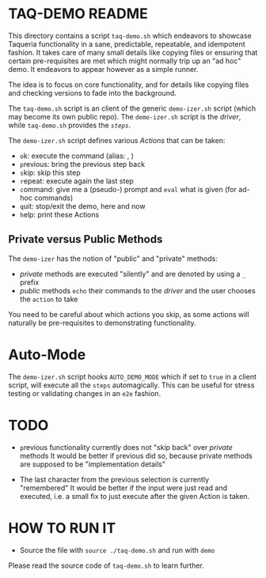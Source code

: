 # TAQ-DEMO README

This directory contains a script `taq-demo.sh` which endeavors to showcase Taqueria functionality in a sane, predictable, repeatable, and idempotent fashion. It takes care of many small details like copying files or ensuring that certain pre-requisites are met which might normally trip up an "ad hoc" demo. It endeavors to appear however as a simple runner.

The idea is to focus on core functionality, and for details like copying files and checking versions to fade into the background.

The `taq-demo.sh` script is an client of the generic `demo-izer.sh` script (which may become its own public repo). The `demo-izer.sh` script is the *driver*, while `taq-demo.sh` provides the *`steps`*.

The `demo-izer.sh` script defines various *Actions* that can be taken:

* `o`k: execute the command (alias: <space>, <enter>)
* `p`revious: bring the previous step back
* `s`kip: skip this step
* `r`epeat: execute again the last step
* `c`ommand: give me a (pseudo-) prompt and `eval` what is given (for ad-hoc commands)
* `q`uit: stop/exit the demo, here and now
* `h`elp: print these Actions

## Private versus Public Methods

The `demo-izer` has the notion of "public" and "private" methods:

* *private* methods are executed "silently" and are denoted by using a `_` prefix
* *public* methods `echo` their commands to the *driver* and the user chooses the `action` to take

You need to be careful about which actions you skip, as some actions will naturally be pre-requisites to demonstrating functionality.

# Auto-Mode

The `demo-izer.sh` script hooks `AUTO_DEMO_MODE` which if set to `true` in a client script, will execute all the `steps` automagically. This can be useful for stress testing or validating changes in an `e2e` fashion.

# TODO

* `p`revious functionality currently does not "skip back" over *private* methods
It would be better if `p`revious did so, because private methods are supposed to be "implementation details"

* The last character from the previous selection is currently "remembered"
It would be better if the input were just read and executed, i.e. a small fix to just execute after the given Action is taken.

# HOW TO RUN IT

* Source the file with `source ./taq-demo.sh` and run with `demo`

Please read the source code of `taq-demo.sh` to learn further.
